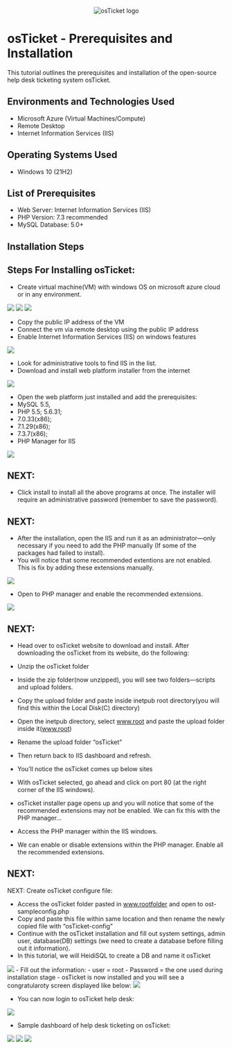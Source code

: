 <p align="center">
<img src="https://i.imgur.com/Clzj7Xs.png" alt="osTicket logo"/>
</p>

<h1>osTicket - Prerequisites and Installation</h1>
This tutorial outlines the prerequisites and installation of the open-source help desk ticketing system osTicket.<br />


<h2>Environments and Technologies Used</h2>

- Microsoft Azure (Virtual Machines/Compute)
- Remote Desktop
- Internet Information Services (IIS)

<h2>Operating Systems Used</h2>

- Windows 10 (21H2)

<h2>List of Prerequisites</h2>

- Web Server: Internet Information Services (IIS)
- PHP Version: 7.3 recommended
- MySQL Database: 5.0+

<h2>Installation Steps</h2>

<h2>Steps For Installing osTicket:</h2>

- Create virtual machine(VM) with windows OS on microsoft azure cloud or in any environment.
<img src="https://i.imgur.com/L9I7wZt.png" />

<img src="https://i.imgur.com/s87CO2o.png" />

<img src="https://i.imgur.com/lAlRJP7.png" />

- Copy the public IP address of the VM
- Connect the vm via remote desktop using the public IP address
-	Enable Internet Information Services (IIS) on windows features

<img src="https://i.imgur.com/ejFdrvQ.png" />




-	Look for administrative tools to find IIS in the list.
-	Download and install web platform installer from the internet

<img src="https://i.imgur.com/GQYUeK6.png" />

-	Open the web platform just installed and add the prerequisites:
- MySQL 5.5, 
- PHP 5.5; 5.6.31; 
- 7.0.33(x86); 
- 7.1.29(x86); 
- 7.3.7(x86); 
- PHP Manager for IIS

<img src="https://i.imgur.com/VUwwb2D.png" />


<h2>NEXT:</h2>

- Click install to install all the above programs at once. The installer will require an administrative password (remember to save the password).

<h2>NEXT:</h2>

- After the installation, open the IIS and run it as an administrator—only necessary if you need to add the PHP manually (If some of the packages had failed to install).
- You will notice that some recommended extentions are not enabled. This is fix by adding these extensions manually.

<img src="https://i.imgur.com/T23e71O.png" />

- Open to PHP manager and enable the recommended extensions.

<img src="https://i.imgur.com/iWDzZBU.png" />

<h2>NEXT:</h2>

- Head over to osTicket website to download and install. After downloading the osTicket from its website, do the following:

-	Unzip the osTicket folder
-	Inside the zip folder(now unzipped), you will see two folders—scripts and upload folders.
-	Copy the upload folder and paste inside inetpub root directory(you will find this within the Local Disk(C) directory)
-	Open the inetpub directory, select www.root  and paste the upload folder inside it(www.root)
-	Rename the upload folder “osTicket”
-	Then return back to IIS dashboard and refresh.
-	You’ll notice the osTicket comes up below sites
-	With osTicket selected, go ahead and click on port 80 (at the right corner of the IIS windows).
-	osTicket installer page opens up and you will notice that some of the recommended extensions may not be enabled. We can fix this with the PHP manager…
-	Access the PHP manager within the IIS windows.
-	We can enable or disable extensions within the PHP manager. Enable all the recommended extensions.

<h2>NEXT:</h2>


NEXT: Create osTicket configure file:
-	Access the osTicket folder pasted in www.rootfolder and open to ost-sampleconfig.php
-	Copy and paste this file within same location and then rename the newly copied file with “osTicket-config”
-	Continue with the osTicket installation and fill out system settings, admin user, database(DB) settings (we need to create a database before filling out it information).
-	In this tutorial, we will HeidiSQL to create a DB and name it osTicket

<img src="https://i.imgur.com/mX9AMad.png" />
-	Fill out the information: 
- user = root
-	Password = the one used during installation stage
- osTicket is now installed and you will see a congratularoty screen displayed like below:

<img src="https://i.imgur.com/fqSWpO1.png" />

- You can now login to osTicket help desk:

<img src="https://i.imgur.com/cZQCqig.png" />

- Sample dashboard of help desk ticketing on osTicket:

<img src="https://i.imgur.com/jJFYhZk.png" />

<img src="https://i.imgur.com/oYBMWpi.png" />


<img src="https://i.imgur.com/Qs7K5cS.png" />
